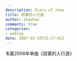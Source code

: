 ```yaml
---
description: Diary of zhao
title: 寂寞的人行道
author: zhaohao
comments: true
categories:
- weblog
date: 2007-03-10T15:27:01Z
---
```


韦嘉2006年单曲《寂寞的人行道》